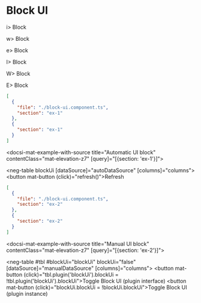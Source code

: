 # Block UI

i> Block

w> Block

e> Block

I> Block

W> Block

E> Block

```json negCode
[
  {
    "file": "./block-ui.component.ts",
    "section": "ex-1"
  },
  {
    "section": "ex-1"
  }
]
```

<docsi-mat-example-with-source title="Automatic UI block" contentClass="mat-elevation-z7" [query]="[{section: 'ex-1'}]">
  <!--@neg-example:ex-1-->
  <neg-table blockUi
            [dataSource]="autoDataSource"
            [columns]="columns">
  </neg-table>
  <button mat-button (click)="refresh()">Refresh</button>
  <!--@neg-example:ex-1-->
</docsi-mat-example-with-source>

```json negCode
[
  {
    "file": "./block-ui.component.ts",
    "section": "ex-2"
  },
  {
    "section": "ex-2"
  }
]
```

<docsi-mat-example-with-source title="Manual UI block" contentClass="mat-elevation-z7" [query]="[{section: 'ex-2'}]">
  <!--@neg-example:ex-2-->
  <neg-table #tbl
            #blockUi="blockUi"
            blockUi="false"
            [dataSource]="manualDataSource"
            [columns]="columns">
  </neg-table>
  <button mat-button (click)="tbl.plugin('blockUi').blockUi = !tbl.plugin('blockUi').blockUi">Toggle Block UI (plugin interface)</button>
  <button mat-button (click)="blockUi.blockUi = !blockUi.blockUi">Toggle Block UI (plugin instance)</button>
  <!--@neg-example:ex-2-->
</docsi-mat-example-with-source>
